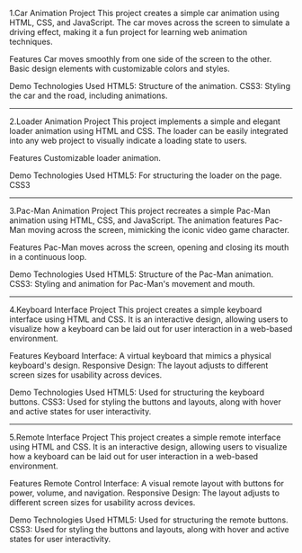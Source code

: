 1.Car Animation Project
This project creates a simple car animation using HTML, CSS, and JavaScript. The car moves across the screen to simulate a driving effect, making it a fun project for learning web animation techniques.

Features
Car moves smoothly from one side of the screen to the other.
Basic design elements with customizable colors and styles.

Demo
Technologies Used
HTML5: Structure of the animation.
CSS3: Styling the car and the road, including animations.

-----------------------------------------------------------------------------------------------------------------------------------------------------------------------------------------------------------------------------
2.Loader Animation Project
This project implements a simple and elegant loader animation using HTML and CSS. The loader can be easily integrated into any web project to visually indicate a loading state to users.

Features
Customizable loader animation.

Demo
Technologies Used
HTML5: For structuring the loader on the page.
CSS3

-----------------------------------------------------------------------------------------------------------------------------------------------------------------------------------------------------------------------------
3.Pac-Man Animation Project
This project recreates a simple Pac-Man animation using HTML, CSS, and JavaScript. The animation features Pac-Man moving across the screen, mimicking the iconic video game character.

Features
Pac-Man moves across the screen, opening and closing its mouth in a continuous loop.

Demo
Technologies Used
HTML5: Structure of the Pac-Man animation.
CSS3: Styling and animation for Pac-Man's movement and mouth.

-----------------------------------------------------------------------------------------------------------------------------------------------------------------------------------------------------------------------------
4.Keyboard Interface Project
This project creates a simple  keyboard interface using HTML and CSS. It is an interactive design, allowing users to visualize how a keyboard can be laid out for user interaction in a web-based environment.

Features
Keyboard Interface: A virtual keyboard that mimics a physical keyboard's design.
Responsive Design: The layout adjusts to different screen sizes for usability across devices.

Demo
Technologies Used
HTML5: Used for structuring the  keyboard buttons.
CSS3: Used for styling the buttons and layouts, along with hover and active states for user interactivity.

-----------------------------------------------------------------------------------------------------------------------------------------------------------------------------------------------------------------------------
5.Remote  Interface Project
This project creates a simple  remote interface using HTML and CSS. It is an interactive design, allowing users to visualize how a keyboard can be laid out for user interaction in a web-based environment.

Features
Remote Control Interface: A visual remote layout with buttons for power, volume, and navigation.
Responsive Design: The layout adjusts to different screen sizes for usability across devices.

Demo
Technologies Used
HTML5: Used for structuring the remote  buttons.
CSS3: Used for styling the buttons and layouts, along with hover and active states for user interactivity.

